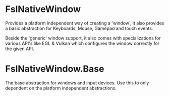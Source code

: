 ﻿FslNativeWindow
===============
Provides a platform independent way of creating a 'window', it also provides a basic abstraction for Keyboards, Mouse, Gamepad and touch events.

Beside the 'generic' window support, it also comes with specializations for various API's like EGL & Vulkan which configures the window 
correctly for the given API.
 
FslNativeWindow.Base
====================
The base abstraction for windows and input devices. Use this to only dependent on the platform independent abstractions.
